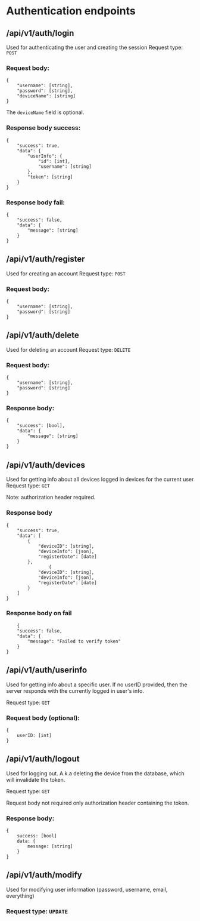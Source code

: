 # Authentication endpoints

## /api/v1/auth/login
Used for authenticating the user and creating the session
Request type: `POST`
### Request body:
```
{
    "username": [string],
    "password": [string],
    "deviceName": [string]
}
```
The `deviceName` field is optional.
### Response body success:
```
{
    "success": true,
    "data": {
        "userInfo": {
            "id": [int],
            "username": [string]
        },
        "token": [string]
    }
}
```

### Response body fail:
```
{
    "success": false,
    "data": {
        "message": [string]
    }
}
```

## /api/v1/auth/register
Used for creating an account
Request type: `POST`
### Request body:
```
{
    "username": [string],
    "password": [string]
}
```

## /api/v1/auth/delete
Used for deleting an account
Request type: `DELETE`
### Request body:
```
{
    "username": [string],
    "password": [string]
}
```

### Response body:
```
{
    "success": [bool],
    "data": {
        "message": [string]
    }
}
```

## /api/v1/auth/devices
Used for getting info about all devices logged in devices for the current user
Request type: `GET`

Note: authorization header required.

### Response body
```
{
    "success": true,
    "data": [
        {
            "deviceID": [string],
            "deviceInfo": [json],
            "registerDate": [date]
        },
                {
            "deviceID": [string],
            "deviceInfo": [json],
            "registerDate": [date]
        }
    ]
}
```

### Response body on fail
```
    {
    "success": false,
    "data": {
        "message": "Failed to verify token"
    }
}
```

## /api/v1/auth/userinfo
Used for getting info about a specific user. If no userID provided, then the server responds with the currently logged in user's info.

Request type: `GET`

### Request body (optional):
```
{
    userID: [int]
}
``` 

## /api/v1/auth/logout
Used for logging out. A.k.a deleting the device from the database, which will invalidate the token.

Request type: `GET`

Request body not required only authorization header containing the token.

### Response body:
```
{
    success: [bool]
    data: {
        message: [string]
    }
}
```

## /api/v1/auth/modify
Used for modifying user information (password, username, email, everything)
### Request type: `UPDATE`
